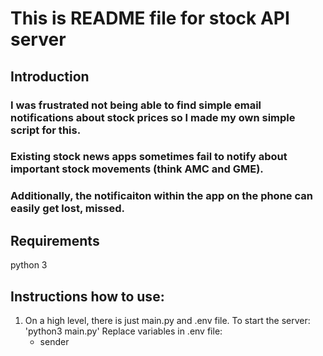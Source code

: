# This is README file for stock API server

## Introduction
### I was frustrated not being able to find simple email notifications about stock prices so I made my own simple script for this.
### Existing stock news apps sometimes fail to notify about important stock movements (think AMC and GME). 
### Additionally, the notificaiton within the app on the phone can easily get lost, missed.   

## Requirements
python 3

## Instructions how to use: 
1. On a high level, there is just main.py and .env file. 
 	To start the server:
	'python3 main.py' Replace variables in .env file: 
	- sender
	
